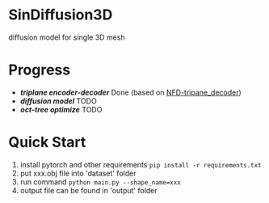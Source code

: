 # SinDiffusion3D
diffusion model for single 3D mesh

# Progress
- ***triplane encoder-decoder*** Done (based on [NFD-tripane_decoder](https://github.com/JRyanShue/NFD/tree/main/nfd/triplane_decoder))
- ***diffusion model*** TODO
- ***oct-tree optimize*** TODO

#  Quick Start
1. install pytorch and other requirements ```pip install -r requirements.txt```
2. put xxx.obj file into 'dataset' folder
3. run command ```python main.py --shape_name=xxx```
4. output file can be found in 'output' folder
